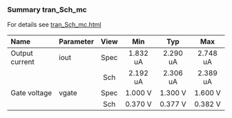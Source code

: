 ### Summary tran_Sch_mc

For details see <a href='tran_Sch_mc.html'>tran_Sch_mc.html</a>

|**Name**|**Parameter**|**View**|**Min** | **Typ** | **Max**|
|:---|:---|:---:|:---:|:---:|:---:|
|Output current|iout | Spec | 1.832 uA | 2.290 uA | 2.748 uA |
| | | Sch|2.192 uA | 2.306 uA | 2.389 uA |
|Gate voltage|vgate | Spec | 1.000 V | 1.300 V | 1.600 V |
| | | Sch|0.370 V | 0.377 V | 0.382 V |
